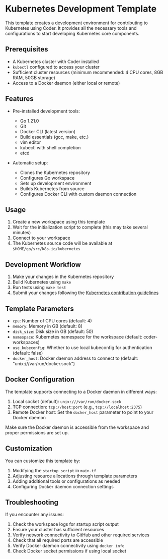# Kubernetes Development Template

This template creates a development environment for contributing to Kubernetes using Coder. It provides all the necessary tools and configurations to start developing Kubernetes core components.

## Prerequisites

- A Kubernetes cluster with Coder installed
- `kubectl` configured to access your cluster
- Sufficient cluster resources (minimum recommended: 4 CPU cores, 8GB RAM, 50GB storage)
- Access to a Docker daemon (either local or remote)

## Features

- Pre-installed development tools:
  - Go 1.21.0
  - Git
  - Docker CLI (latest version)
  - Build essentials (gcc, make, etc.)
  - vim editor
  - kubectl with shell completion
  - etcd

- Automatic setup:
  - Clones the Kubernetes repository
  - Configures Go workspace
  - Sets up development environment
  - Builds Kubernetes from source
  - Configures Docker CLI with custom daemon connection

## Usage

1. Create a new workspace using this template
2. Wait for the initialization script to complete (this may take several minutes)
3. Connect to your workspace
4. The Kubernetes source code will be available at `$HOME/go/src/k8s.io/kubernetes`

## Development Workflow

1. Make your changes in the Kubernetes repository
2. Build Kubernetes using `make`
3. Run tests using `make test`
4. Submit your changes following the [Kubernetes contribution guidelines](https://github.com/kubernetes/community/blob/master/contributors/guide/README.md)

## Template Parameters

- `cpu`: Number of CPU cores (default: 4)
- `memory`: Memory in GB (default: 8)
- `disk_size`: Disk size in GB (default: 50)
- `namespace`: Kubernetes namespace for the workspace (default: coder-workspaces)
- `use_kubeconfig`: Whether to use local kubeconfig for authentication (default: false)
- `docker_host`: Docker daemon address to connect to (default: "unix:///var/run/docker.sock")

## Docker Configuration

The template supports connecting to a Docker daemon in different ways:

1. Local socket (default): `unix:///var/run/docker.sock`
2. TCP connection: `tcp://host:port` (e.g., `tcp://localhost:2375`)
3. Remote Docker host: Set the `docker_host` parameter to point to your Docker daemon

Make sure the Docker daemon is accessible from the workspace and proper permissions are set up.

## Customization

You can customize this template by:
1. Modifying the `startup_script` in `main.tf`
2. Adjusting resource allocations through template parameters
3. Adding additional tools or configurations as needed
4. Configuring Docker daemon connection settings

## Troubleshooting

If you encounter any issues:
1. Check the workspace logs for startup script output
2. Ensure your cluster has sufficient resources
3. Verify network connectivity to GitHub and other required services
4. Check that all required ports are accessible
5. Verify Docker daemon connectivity using `docker info`
6. Check Docker socket permissions if using local socket 